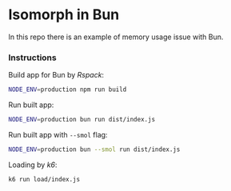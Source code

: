 # Isomorph in Bun

In this repo there is an example of memory usage issue with Bun.

### Instructions

Build app for Bun by _Rspack_:

```bash
NODE_ENV=production npm run build
```

Run built app:

```bash
NODE_ENV=production bun run dist/index.js
```

Run built app with `--smol` flag:

```bash
NODE_ENV=production bun --smol run dist/index.js
```

Loading by _k6_:

```bash
k6 run load/index.js
```
